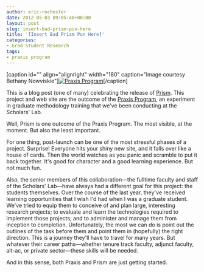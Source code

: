 ```yaml
---
author: eric-rochester
date: 2012-05-03 09:05:40+00:00
layout: post
slug: insert-bad-prism-pun-here
title: '[Insert Bad Prism Pun Here]'
categories:
- Grad Student Research
tags:
- praxis program
---
```


[caption id="" align="alignright" width="180" caption="Image courtesy Bethany Nowviskie"][![Praxis Program](http://dayofdh2012.artsrn.ualberta.ca/nowviskie/files/2012/03/IMG_2717.jpg)](http://dayofdh2012.artsrn.ualberta.ca/nowviskie/2012/03/28/afternoon/)[/caption]

This is a blog post (one of many) celebrating the release of [Prism](http://prism.scholarslab.org/). This project and web site are the outcome of the [Praxis Program](http://praxis.scholarslab.org/), an experiment in graduate methodology training that we've been conducting at the Scholars' Lab.

Well, Prism is one outcome of the Praxis Program. The most visible, at the moment. But also the least important.

For one thing, post-launch can be one of the most stressful phases of a project. Surprise! Everyone hits your shiny new site, and it falls over like a house of cards. Then the world watches as you panic and scramble to put it back together. It's good for character and a good learning experience. But not much fun.

Also, the senior members of this collaboration&mdash;the fulltime faculty and staff of the Scholars' Lab&mdash;have always had a different goal for this project: the students themselves. Over the course of the last year, they've received learning opportunities that I wish I'd had when I was a graduate student. We've tried to equip them to conceive of and plan large, interesting research projects; to evaluate and learn the technologies required to implement those projects; and to administer and manage them from inception to completion. Unfortunately, the most we can do is point out the outlines of the task before them and point them in (hopefully) the right direction. This is a journey they'll have to travel for many years. But whatever their career paths&mdash;whether tenure track faculty, adjunct faculty, alt-ac, or private sector&mdash;these skills will be needed.

And in this sense, both Praxis and Prism are just getting started.
